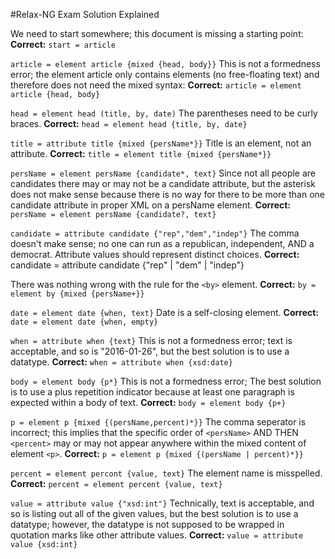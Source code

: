 #Relax-NG Exam Solution Explained

We need to start somewhere; this document is missing a starting point:
   **Correct:** `start = article`
    
  `article = element article {mixed {head, body}}` This is not a formedness error; the element article only contains elements (no free-floating text) and therefore does not need the mixed syntax:
  **Correct:** `article = element article {head, body}`
    
  `head = element head (title, by, date)` The parentheses need to be curly braces.
  **Correct:** `head = element head {title, by, date}`
    
  `title = attribute title {mixed {persName*}}` Title is an element, not an attribute.
  **Correct:** `title = element title {mixed {persName*}}`
    
  `persName = element persName {candidate*, text}` Since not all people are candidates there may or may not be a candidate attribute, but the asterisk does not make sense because there is no way for there to be more than one candidate attribute in proper XML on a persName element.
  **Correct:** `persName = element persName {candidate?, text}`
    
  `candidate = attribute candidate {"rep","dem","indep"}` The comma doesn't make sense; no one can run as a republican, independent, AND a democrat. Attribute values should represent distinct choices.
  **Correct:** candidate = attribute candidate {"rep" | "dem" | "indep"}
    
  There was nothing wrong with the rule for the `<by>` element.
  **Correct:** `by = element by {mixed {persName+}}`
    
  `date = element date {when, text}` Date is a self-closing element.
  **Correct:** `date = element date {when, empty}`
    
  `when = attribute when {text}` This is not a formedness error; text is acceptable, and so is "2016-01-26", but the best solution is to use a datatype.
  **Correct:** `when = attribute when {xsd:date}`
    
  `body = element body {p*}` This is not a formedness error; The best solution is to use a plus repetition indicator because at least one paragraph is expected within a body of text.
  **Correct:** `body = element body {p+}`
    
  `p = element p {mixed {(persName,percent)*}}` The comma seperator is incorrect; this implies that the specific order of `<persName>` AND THEN `<percent>` may or may not appear anywhere within the mixed content of element `<p>`.
  **Correct:** `p = element p {mixed {(persName | percent)*}}`
    
  `percent = element percont {value, text}` The element name is misspelled.
  **Correct:** `percent = element percent {value, text}`
    
  `value = attribute value {"xsd:int"}` Technically, text is acceptable, and so is listing out all of the given values, but the best solution is to use a datatype; however, the datatype is not supposed to be wrapped in quotation marks like other attribute values.
  **Correct:** `value = attribute value {xsd:int}`